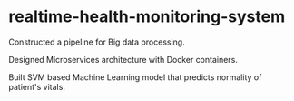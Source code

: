 # realtime-health-monitoring-system
Constructed a pipeline for Big data processing.

Designed Microservices architecture with Docker containers.

Built SVM based Machine Learning model that predicts normality of patient's vitals.
